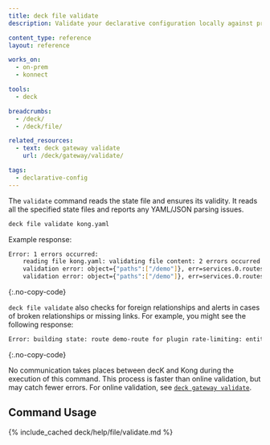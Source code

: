 ```yaml
---
title: deck file validate
description: Validate your declarative configuration locally against predefined schemas

content_type: reference
layout: reference

works_on:
  - on-prem
  - konnect

tools:
  - deck

breadcrumbs:
  - /deck/
  - /deck/file/

related_resources:
  - text: deck gateway validate
    url: /deck/gateway/validate/

tags:
  - declarative-config
---
```


The `validate` command reads the state file and ensures its validity. It reads all the specified state files and reports any YAML/JSON parsing issues.

```bash
deck file validate kong.yaml
```

Example response:

```sh
Error: 1 errors occurred:
	reading file kong.yaml: validating file content: 2 errors occurred:
	validation error: object={"paths":["/demo"]}, err=services.0.routes.0: Must validate at least one schema (anyOf)
	validation error: object={"paths":["/demo"]}, err=services.0.routes.0: name is required
```

{:.no-copy-code}

`deck file validate` also checks for foreign relationships and alerts in cases of broken relationships or missing links.
For example, you might see the following response:

```sh
Error: building state: route demo-route for plugin rate-limiting: entity not found
```

{:.no-copy-code}

No communication takes places between decK and Kong during the execution of this command. This process is faster than online validation, but may catch fewer errors. For online validation, see [`deck gateway validate`](/deck/gateway/validate/).

## Command Usage

{% include_cached deck/help/file/validate.md %}
